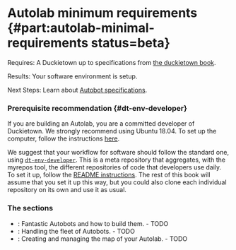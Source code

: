 # Autolab minimum requirements {#part:autolab-minimal-requirements status=beta}

<div class='requirements' markdown="1">

Requires: A Duckietown up to specifications from [the duckietown book](+opmanual_duckietown#duckietowns).

Results: Your software environment is setup.

Next Steps: Learn about [Autobot specifications](#autolab-autobot-specs).
</div>

### Prerequisite recommendation {#dt-env-developer}
If you are building an Autolab, you are a committed developer of Duckietown. We strongly recommend using Ubuntu 18.04. To set up the computer, follow the instructions [here](+opmanual_duckiebot#laptop-setup). 

We suggest that your workflow for software should follow the standard one, using [`dt-env-developer`]((https://github.com/duckietown/dt-env-developer)). This is a meta repository that aggregates, with the myrepos tool, the different repositories of code that developers use daily. To set it up, follow the [README instructions](https://github.com/duckietown/dt-env-developer). The rest of this book will assume that you set it up this way, but you could also clone each individual repository on its own and use it as usual. 


### The sections

* [](#autolab-autobot-specs): Fantastic Autobots and how to build them. - TODO
* [](#autolab-fleet-roster): Handling the fleet of Autobots. - TODO
* [](#autolab-map-making): Creating and managing the map of your Autolab. - TODO